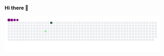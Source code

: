 ### Hi there 👋

![snake gif](https://github.com/jair-redigolo-dev/jair-redigolo-dev/blob/output/github-contribution-grid-snake.gif)

<!--
**jair-redigolo-dev/jair-redigolo-dev** is a ✨ _special_ ✨ repository because its `README.md` (this file) appears on your GitHub profile.

Here are some ideas to get you started:

- 🔭 I’m currently working on ...
- 🌱 I’m currently learning ...
- 👯 I’m looking to collaborate on ...
- 🤔 I’m looking for help with ...
- 💬 Ask me about ...
- 📫 How to reach me: ...
- 😄 Pronouns: ...
- ⚡ Fun fact: ...
-->
